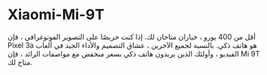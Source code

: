 # Xiaomi-Mi-9T
أقل من 400 يورو ، خياران متاحان لك. إذا كنت حريصًا على التصوير الفوتوغرافي ، فإن Pixel 3a هو هاتف ذكي. بالنسبة لجميع الآخرين ، عشاق التصميم والأداء الجيد في ألعاب الفيديو ، وأولئك الذين يريدون هاتف ذكي بسعر منخفض مع مواصفات الرائد ، فإن Mi 9T متاح لك.
